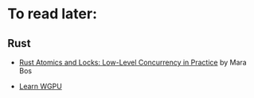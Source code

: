 # To read later:

## Rust

- [Rust Atomics and Locks: Low-Level Concurrency in Practice](https://marabos.nl/atomics/) by Mara Bos

- [Learn WGPU](https://sotrh.github.io/learn-wgpu)
